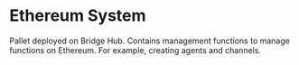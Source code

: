 # Ethereum System

Pallet deployed on Bridge Hub.
Contains management functions to manage functions on Ethereum. For example, creating agents and channels.
